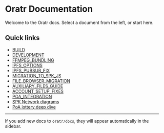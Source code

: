 # Oratr Documentation

Welcome to the Oratr docs. Select a document from the left, or start here.

## Quick links

- [BUILD](./BUILD.md)
- [DEVELOPMENT](./DEVELOPMENT.md)
- [FFMPEG_BUNDLING](./FFMPEG_BUNDLING.md)
- [IPFS_OPTIONS](./IPFS_OPTIONS.md)
- [IPFS_PUBSUB_FIX](./IPFS_PUBSUB_FIX.md)
- [MIGRATION_TO_SPK_JS](./MIGRATION_TO_SPK_JS.md)
- [FILE_BROWSER_MIGRATION](./FILE_BROWSER_MIGRATION.md)
- [AUXILIARY_FILES_GUIDE](./AUXILIARY_FILES_GUIDE.md)
- [ACCOUNT_SETUP_FIXES](./ACCOUNT_SETUP_FIXES.md)
- [POA_INTEGRATION](./POA_INTEGRATION.md)
- [SPK Network diagrams](./spk-network-diagrams.md)
- [PoA lottery deep dive](./POA_LOTTERY_DEEP_DIVE.md)

---

If you add new docs to `oratr/docs`, they will appear automatically in the sidebar.


